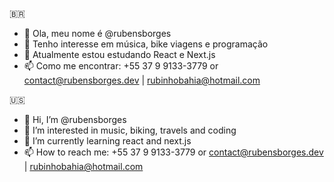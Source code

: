 🇧🇷
- 👋 Ola, meu nome é @rubensborges
- 👀 Tenho interesse em música, bike viagens e programação
- 🌱 Atualmente estou estudando React e Next.js
- 📫 Como me encontrar: +55 37 9 9133-3779 or contact@rubensborges.dev | rubinhobahia@hotmail.com

🇺🇸
- 👋 Hi, I’m @rubensborges
- 👀 I’m interested in music, biking, travels and coding
- 🌱 I’m currently learning react and next.js
- 📫 How to reach me: +55 37 9 9133-3779 or contact@rubensborges.dev | rubinhobahia@hotmail.com




<!---
rubensborges/rubensborges is a ✨ special ✨ repository because its `README.md` (this file) appears on your GitHub profile.
You can click the Preview link to take a look at your changes.
--->
